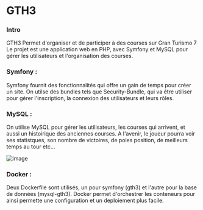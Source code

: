 # GTH3

### Intro

GTH3 Permet d'organiser et de participer à des courses sur Gran Turismo 7
Le projet est une application web en PHP, avec Symfony et MySQL pour gérer les utilisateurs et l'organisation des courses.

### Symfony :
Symfony fournit des fonctionnalités qui offre un gain de temps pour créer un site. On utilse des bundles tels que Security-Bundle, qui va être utiliser pour gérer l'inscription, la connexion des utilisateurs et leurs rôles.

### MySQL :
On utilise MySQL pour gérer les utilisateurs, les courses qui arrivent, et aussi un histoirique des anciennes courses.
A l'avenir, le joueur pourra voir ses statistques, son nombre de victoires, de poles position, de meilleurs temps au tour etc...

![image](https://github.com/Tahyme/GTH3/assets/68480140/3355737e-b803-4f25-a8b8-422c7666dd59)


### Docker :
Deux Dockerfile sont utilisés, un pour symfony (gth3) et l'autre pour la base de données (mysql-gth3).
Docker permet d'orchestrer les conteneurs pour ainsi permette une configuration et un deploiement plus facile.

